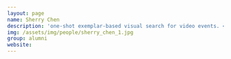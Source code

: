 ```yaml
---
layout: page
name: Sherry Chen
description: 'one-shot exemplar-based visual search for video events. <strong>next: UTIAS</strong>'
img: /assets/img/people/sherry_chen_1.jpg
group: alumni
website: 
---
```


